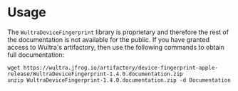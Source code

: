 # Usage

The `WultraDeviceFingerprint` library is proprietary and therefore the rest of the documentation is not available for the public. If you have granted access to Wultra's artifactory, then use the following commands to obtain full documentation:

```
wget https://wultra.jfrog.io/artifactory/device-fingerprint-apple-release/WultraDeviceFingerprint-1.4.0.documentation.zip
unzip WultraDeviceFingerprint-1.4.0.documentation.zip -d Documentation
```